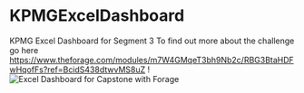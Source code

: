 # KPMGExcelDashboard
KPMG Excel Dashboard for Segment 3
To find out more about the challenge go here https://www.theforage.com/modules/m7W4GMqeT3bh9Nb2c/RBG3BtaHDFwHqofFs?ref=BcidS438dtwvMS8uZ
!![Excel Dashboard for Capstone with Forage](https://i.imgur.com/m8QnxUR.png)
